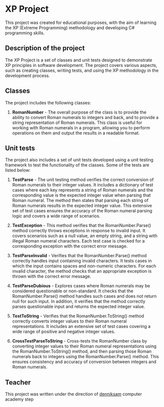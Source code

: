 # XP Project

This project was created for educational purposes, with the aim of learning the XP (Extreme Programming) methodology and developing C# programming skills.

## Description of the project

The XP Project is a set of classes and unit tests designed to demonstrate XP principles in software development. The project covers various aspects, such as creating classes, writing tests, and using the XP methodology in the development process.

## Classes

The project includes the following classes:

1. **RomanNumber** - The overall purpose of the class is to provide the ability to convert Roman numerals to integers and back, and to provide a string representation of Roman numerals. This class is useful for working with Roman numerals in a program, allowing you to perform operations on them and output the results in a readable format.

## Unit tests

The project also includes a set of unit tests developed using a unit testing framework to test the functionality of the classes. Some of the tests are listed below:

1. **TestParse** - The unit testing method verifies the correct conversion of Roman numerals to their integer values. It includes a dictionary of test cases where each key represents a string of Roman numerals and the corresponding value is the expected integer value when parsing that Roman numeral. The method then states that parsing each string of Roman numerals results in the expected integer value. This extensive set of test cases ensures the accuracy of the Roman numeral parsing logic and covers a wide range of scenarios.

2. **TestException** - This method verifies that the RomanNumber.Parse() method correctly throws exceptions in response to invalid input. It covers scenarios such as a null value, an empty string, and a string with illegal Roman numeral characters. Each test case is checked for a corresponding exception with the correct error message.

3. **TestParseInvalid** - Verifies that the RomanNumber.Parse() method correctly handles input containing invalid characters. It tests cases in which the input contains spaces and non-numeric characters. For each invalid character, the method checks that an appropriate exception is thrown with the correct error message.

4. **TestParseDubious** - Explores cases where Roman numerals may be considered questionable or non-standard. It checks that the RomanNumber.Parse() method handles such cases and does not return null for such input. In addition, it verifies that the method correctly parses questionable input and returns the expected integer value.

5. **TestToString** - Verifies that the RomanNumber.ToString() method correctly converts integer values to their Roman numeral representations. It includes an extensive set of test cases covering a wide range of positive and negative integer values.

5. **CrossTestParseToString** - Cross-tests the RomanNumber class by converting integer values to their Roman numeral representations using the RomanNumber.ToString() method, and then parsing those Roman numerals back to integers using the RomanNumber.Parse() method. This ensures consistency and accuracy of conversion between integers and Roman numerals.

## Teacher

This project was written under the direction of [denniksam](https://github.com/denniksam) computer academy step
